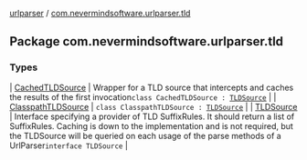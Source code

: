 [urlparser](../index.md) / [com.nevermindsoftware.urlparser.tld](./index.md)

## Package com.nevermindsoftware.urlparser.tld

### Types

| [CachedTLDSource](-cached-t-l-d-source/index.md) | Wrapper for a TLD source that intercepts and caches the results of the first invocation`class CachedTLDSource : `[`TLDSource`](-t-l-d-source/index.md) |
| [ClasspathTLDSource](-classpath-t-l-d-source/index.md) | `class ClasspathTLDSource : `[`TLDSource`](-t-l-d-source/index.md) |
| [TLDSource](-t-l-d-source/index.md) | Interface specifying a provider of TLD SuffixRules. It should return a list of SuffixRules. Caching is down to the implementation and is not required, but the TLDSource will be queried on each usage of the parse methods of a UrlParser`interface TLDSource` |

